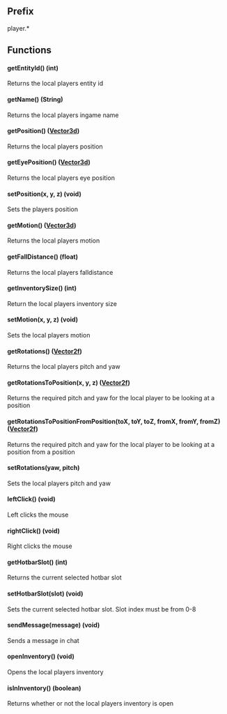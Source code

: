 ## Prefix
player.*

## Functions
#### getEntityId() (int)
Returns the local players entity id
#### getName() (String)
Returns the local players ingame name
#### getPosition() ([Vector3d](./classes/Vector3d.md))
Returns the local players position
#### getEyePosition() ([Vector3d](./classes/Vector3d.md))
Returns the local players eye position
#### setPosition(x, y, z) (void)
Sets the players position
#### getMotion() ([Vector3d](./classes/Vector3d.md))
Returns the local players motion
#### getFallDistance() (float)
Returns the local players falldistance
#### getInventorySize() (int)
Return the local players inventory size
#### setMotion(x, y, z) (void)
Sets the local players motion
#### getRotations() ([Vector2f](./classes/Vector2f.md))
Returns the local players pitch and yaw
#### getRotationsToPosition(x, y, z) ([Vector2f](./classes/Vector2f.md))
Returns the required pitch and yaw for the local player to be looking at a position
#### getRotationsToPositionFromPosition(toX, toY, toZ, fromX, fromY, fromZ) ([Vector2f](./classes/Vector2f.md))
Returns the required pitch and yaw for the local player to be looking at a position from a position
#### setRotations(yaw, pitch)
Sets the local players pitch and yaw
#### leftClick() (void)
Left clicks the mouse
#### rightClick() (void)
Right clicks the mouse
#### getHotbarSlot() (int)
Returns the current selected hotbar slot
#### setHotbarSlot(slot) (void)
Sets the current selected hotbar slot. Slot index must be from 0-8
#### sendMessage(message) (void)
Sends a message in chat
#### openInventory() (void)
Opens the local players inventory
#### isInInventory() (boolean)
Returns whether or not the local players inventory is open